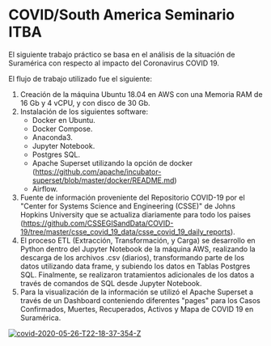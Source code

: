 # COVID/South America Seminario ITBA

El siguiente trabajo práctico se basa en el análisis de la situación de Suramérica con respecto al impacto del Coronavirus COVID 19.

El flujo de trabajo utilizado fue el siguiente:
1. Creación de la máquina Ubuntu 18.04 en AWS con una Memoria RAM de 16 Gb y 4 vCPU, y con disco de 30 Gb.
2. Instalación de los siguientes software:
    - Docker en Ubuntu.
    - Docker Compose.
    - Anaconda3.
    - Jupyter Notebook.
    - Postgres SQL.
    - Apache Superset utilizando la opción de docker (https://github.com/apache/incubator-superset/blob/master/docker/README.md)
    - Airflow.
3. Fuente de información proveniente del Repositorio COVID-19 por el "Center for Systems Science and Engineering (CSSE)" de Johns Hopkins University que se actualiza diariamente para todo los paises (https://github.com/CSSEGISandData/COVID-19/tree/master/csse_covid_19_data/csse_covid_19_daily_reports).
4. El proceso ETL (Extracción, Transformación, y Carga) se desarrollo en Python dentro del Jupyter Notebook de la máquina AWS, realizando la descarga de los archivos .csv (diarios), transformando parte de los datos utilizando data frame, y subiendo los datos en Tablas Postgres SQL. Finalmente, se realizaron tratamientos adicionales de los datos a través de comandos de SQL desde Jupyter Notebook.
5. Para la visualización de la información se utilizó el Apache Superset a través de un Dashboard conteniendo diferentes "pages" para los Casos Confirmados, Muertes, Recuperados, Activos y Mapa de COVID 19 en Suramérica.


<a href="https://ibb.co/YdWbvVr"><img src="https://i.ibb.co/6tZN6qd/covid-2020-05-26-T22-18-37-354-Z.jpg" alt="covid-2020-05-26-T22-18-37-354-Z" border="0"></a>
